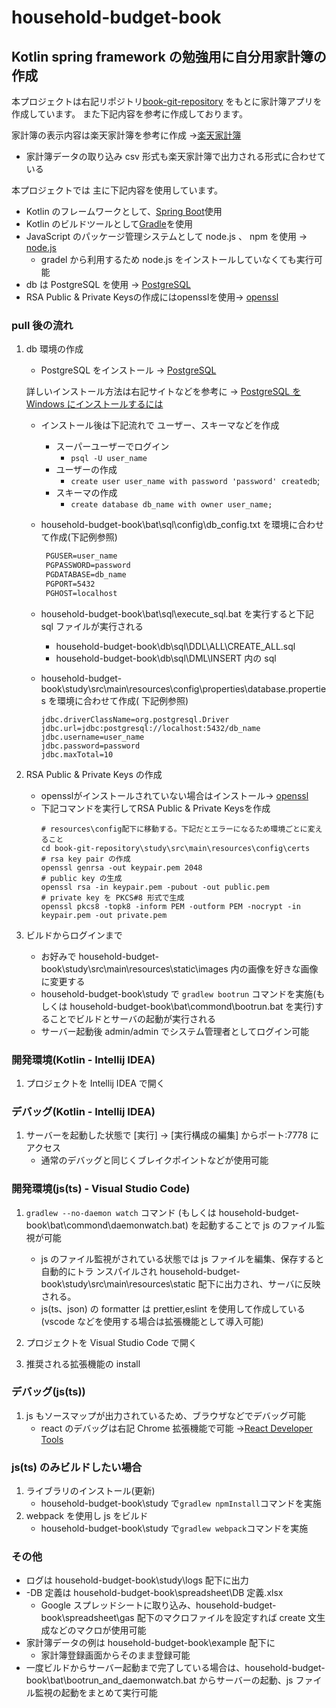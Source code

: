 # household-budget-book

## Kotlin spring framework の勉強用に自分用家計簿の作成

本プロジェクトは右記リポジトリ[book-git-repository](https://github.com/watanabe-1/book-git-repository)
をもとに家計簿アプリを作成しています。
また下記内容を参考に作成しております。

家計簿の表示内容は楽天家計簿を参考に作成 →[楽天家計簿](https://support.rakuten-card.jp/faq/show/127262?category_id=886&return_path=%2Fcategory%2Fshow%2F886%3Fpage%3D1%26site_domain%3Dguest%26site_domain%3Dguest%26sort%3Dsort_access%26sort_order%3Ddesc&site_domain=guest)

- 家計簿データの取り込み csv 形式も楽天家計簿で出力される形式に合わせている

本プロジェクトでは 主に下記内容を使用しています。

- Kotlin のフレームワークとして、[Spring Boot](https://spring.io/projects/spring-boot)使用
- Kotlin のビルドツールとして[Gradle](https://gradle.org/)を使用
- JavaScript のパッケージ管理システムとして node.js 、 npm を使用 → [node.js](https://nodejs.org/ja/)
    - gradel から利用するため node.js をインストールしていなくても実行可能
- db は PostgreSQL を使用 → [PostgreSQL](https://www.enterprisedb.com/downloads/postgres-postgresql-downloads)
- RSA Public & Private
  Keysの作成にはopensslを使用→ [openssl](https://slproweb.com/products/Win32OpenSSL.html)

### pull 後の流れ

1. db 環境の作成

    - PostgreSQL をインストール → [PostgreSQL](https://www.enterprisedb.com/downloads/postgres-postgresql-downloads)

   詳しいインストール方法は右記サイトなどを参考に → [PostgreSQL を Windows にインストールするには](https://qiita.com/tom-sato/items/037b8f8cb4b326710f71)
    - インストール後は下記流れで ユーザー、スキーマなどを作成
        - スーパーユーザーでログイン
            - `psql -U user_name`
        - ユーザーの作成
            - `create user user_name with password 'password' createdb`;
        - スキーマの作成
            - `create database db_name with owner user_name;`
    - household-budget-book\bat\sql\config\db_config.txt を環境に合わせて作成(下記例参照)

      ```txt:db_config.txt
       PGUSER=user_name
       PGPASSWORD=password
       PGDATABASE=db_name
       PGPORT=5432
       PGHOST=localhost
      ```

    - household-budget-book\bat\sql\execute_sql.bat を実行すると下記 sql ファイルが実行される
        - household-budget-book\db\sql\DDL\ALL\CREATE_ALL.sql
        - household-budget-book\db\sql\DML\INSERT 内の sql
    - household-budget-book\study\src\main\resources\config\properties\database.properties を環境に合わせて作成(
      下記例参照)

      ```properties:database.properties
      jdbc.driverClassName=org.postgresql.Driver
      jdbc.url=jdbc:postgresql://localhost:5432/db_name
      jdbc.username=user_name
      jdbc.password=password
      jdbc.maxTotal=10
      ```
2. RSA Public & Private Keys の作成
    - opensslがインストールされていない場合はインストール→ [openssl](https://slproweb.com/products/Win32OpenSSL.html)
    - 下記コマンドを実行してRSA Public & Private Keysを作成
      ```
      # resources\config配下に移動する。下記だとエラーになるため環境ごとに変えること
      cd book-git-repository\study\src\main\resources\config\certs
      # rsa key pair の作成
      openssl genrsa -out keypair.pem 2048
      # public key の生成
      openssl rsa -in keypair.pem -pubout -out public.pem
      # private key を PKCS#8 形式で生成
      openssl pkcs8 -topk8 -inform PEM -outform PEM -nocrypt -in keypair.pem -out private.pem
      ```

3. ビルドからログインまで
    - お好みで household-budget-book\study\src\main\resources\static\images 内の画像を好きな画像に変更する
    - household-budget-book\study で `gradlew bootrun` コマンドを実施(もしくは
      household-budget-book\bat\commond\bootrun.bat
      を実行)することでビルドとサーバの起動が実行される
    - サーバー起動後 admin/admin でシステム管理者としてログイン可能

### 開発環境(Kotlin - Intellij IDEA)

1. プロジェクトを Intellij IDEA で開く

### デバッグ(Kotlin - Intellij IDEA)

1. サーバーを起動した状態で [実行] -> [実行構成の編集] からポート:7778 にアクセス
    - 通常のデバッグと同じくブレイクポイントなどが使用可能

### 開発環境(js(ts) - Visual Studio Code)

1. `gradlew --no-daemon watch` コマンド (もしくは household-budget-book\bat\commond\daemonwatch.bat) を起動することで js
   のファイル監視が可能

    - js のファイル監視がされている状態では js ファイルを編集、保存すると自動的にトラ
      ンスパイルされ household-budget-book\study\src\main\resources\static 配下に出力され、サーバに反映される。
    - js(ts、json) の formatter は prettier,eslint を使用して作成している(vscode
      などを使用する場合は拡張機能として導入可能)

2. プロジェクトを Visual Studio Code で開く
3. 推奨される拡張機能の install

### デバッグ(js(ts))

1. js もソースマップが出力されているため、ブラウザなどでデバッグ可能
    - react のデバッグは右記 Chrome
      拡張機能で可能 →[React Developer Tools](https://chrome.google.com/webstore/detail/react-developer-tools/fmkadmapgofadopljbjfkapdkoienihi?hl=ja)

### js(ts) のみビルドしたい場合

1. ライブラリのインストール(更新)
    - household-budget-book\study で`gradlew npmInstall`コマンドを実施
2. webpack を使用し js をビルド
    - household-budget-book\study で`gradlew webpack`コマンドを実施

### その他

- ログは household-budget-book\study\logs 配下に出力
- -DB 定義は household-budget-book\spreadsheet\DB 定義.xlsx
    - Google スプレッドシートに取り込み、household-budget-book\spreadsheet\gas 配下のマクロファイルを設定すれば create
      文生成などのマクロが使用可能
- 家計簿データの例は household-budget-book\example 配下に
    - 家計簿登録画面からそのまま登録可能
- 一度ビルドからサーバー起動まで完了している場合は、household-budget-book\bat\bootrun_and_daemonwatch.bat からサーバーの起動、js
  ファイル監視の起動をまとめて実行可能
